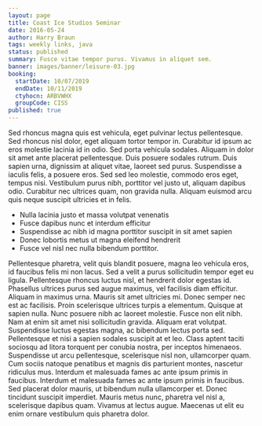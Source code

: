 ```yaml
---
layout: page
title: Coast Ice Studios Seminar
date: 2016-05-24
author: Harry Braun
tags: weekly links, java
status: published
summary: Fusce vitae tempor purus. Vivamus in aliquet sem.
banner: images/banner/leisure-03.jpg
booking:
  startDate: 10/07/2019
  endDate: 10/11/2019
  ctyhocn: ARBVWHX
  groupCode: CISS
published: true
---
```

Sed rhoncus magna quis est vehicula, eget pulvinar lectus pellentesque. Sed rhoncus nisl dolor, eget aliquam tortor tempor in. Curabitur id ipsum ac eros molestie lacinia id in odio. Sed porta vehicula sodales. Aliquam in dolor sit amet ante placerat pellentesque. Duis posuere sodales rutrum. Duis sapien urna, dignissim at aliquet vitae, laoreet sed purus. Suspendisse a iaculis felis, a posuere eros. Sed sed leo molestie, commodo eros eget, tempus nisi. Vestibulum purus nibh, porttitor vel justo ut, aliquam dapibus odio. Curabitur nec ultrices quam, non gravida nulla. Aliquam euismod arcu quis neque suscipit ultricies et in felis.

* Nulla lacinia justo et massa volutpat venenatis
* Fusce dapibus nunc et interdum efficitur
* Suspendisse ac nibh id magna porttitor suscipit in sit amet sapien
* Donec lobortis metus ut magna eleifend hendrerit
* Fusce vel nisl nec nulla bibendum porttitor.

Pellentesque pharetra, velit quis blandit posuere, magna leo vehicula eros, id faucibus felis mi non lacus. Sed a velit a purus sollicitudin tempor eget eu ligula. Pellentesque rhoncus luctus nisl, et hendrerit dolor egestas id. Phasellus ultrices purus sed augue maximus, vel facilisis diam efficitur. Aliquam in maximus urna. Mauris sit amet ultricies mi. Donec semper nec est ac facilisis. Proin scelerisque ultrices turpis a elementum. Quisque at sapien nulla. Nunc posuere nibh ac laoreet molestie. Fusce non elit nibh. Nam at enim sit amet nisi sollicitudin gravida. Aliquam erat volutpat. Suspendisse luctus egestas magna, ac bibendum lectus porta sed. Pellentesque et nisi a sapien sodales suscipit at et leo.
Class aptent taciti sociosqu ad litora torquent per conubia nostra, per inceptos himenaeos. Suspendisse ut arcu pellentesque, scelerisque nisl non, ullamcorper quam. Cum sociis natoque penatibus et magnis dis parturient montes, nascetur ridiculus mus. Interdum et malesuada fames ac ante ipsum primis in faucibus. Interdum et malesuada fames ac ante ipsum primis in faucibus. Sed placerat dolor mauris, ut bibendum nulla ullamcorper et. Donec tincidunt suscipit imperdiet. Mauris metus nunc, pharetra vel nisl a, scelerisque dapibus quam. Vivamus at lectus augue. Maecenas ut elit eu enim ornare vestibulum quis pharetra dolor.
